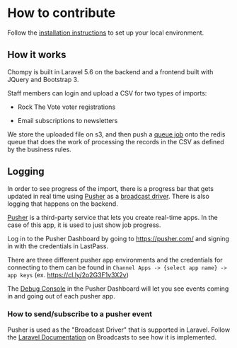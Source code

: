 # How to contribute

Follow the [installation instructions](https://github.com/DoSomething/chompy/blob/master/docs/installation.md) to set up your local environment. 

## How it works

Chompy is built in Laravel 5.6 on the backend and a frontend built with JQuery and Bootstrap 3.

Staff members can login and upload a CSV for two types of imports:

* Rock The Vote voter registrations

* Email subscriptions to newsletters

We store the uploaded file on s3, and then push a [queue job](https://laravel.com/docs/5.6/queues) onto the redis queue that does the work of processing the records in the CSV as defined by the business rules. 


## Logging

In order to see progress of the import, there is a progress bar that gets updated in real time using [Pusher](https://pusher.com/) as a [broadcast driver](https://laravel.com/docs/5.6/broadcasting). There is also logging that happens on the backend.

[Pusher](https://pusher.com/) is a third-party service that lets you create real-time apps. In the case of this app, it is used to just show job progress. 

Log in to the Pusher Dashboard by going to https://pusher.com/ and signing in with the credentials in LastPass. 

There are three different pusher app environments and the credentials for connecting to them can be found in `Channel Apps -> {select app name} -> app keys` (ex. https://cl.ly/2o2G3F1v3X2v)

The [Debug Console](https://dashboard.pusher.com/apps/550921/console/realtime_messages) in the Pusher Dashboard will let you see events coming in and going out of each pusher app. 

### How to send/subscribe to a pusher event

Pusher is used as the "Broadcast Driver" that is supported in Laravel. Follow the [Laravel Documentation](https://laravel.com/docs/5.6/broadcasting) on Broadcasts to see how it is implemented.
